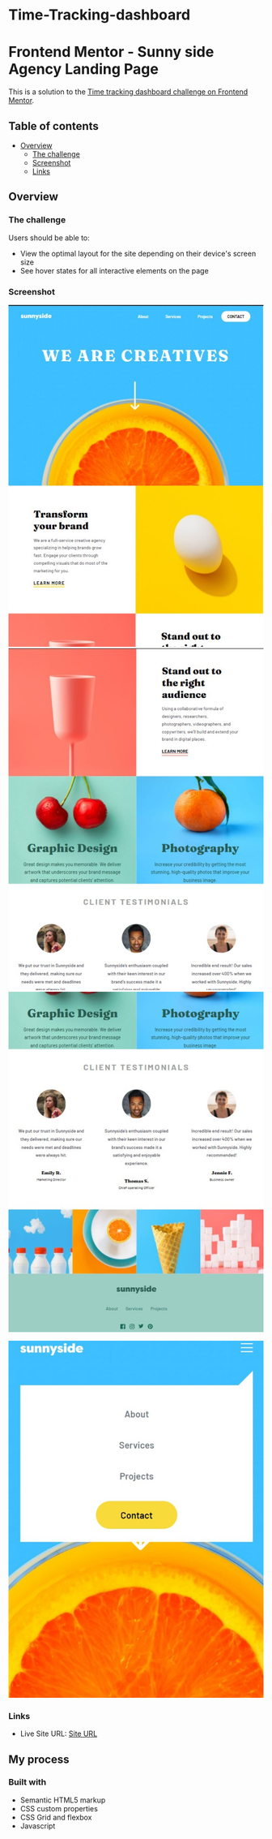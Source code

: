 # Time-Tracking-dashboard

# Frontend Mentor - Sunny side Agency Landing Page

This is a solution to the [Time tracking dashboard challenge on Frontend Mentor](remaining). 


## Table of contents

- [Overview](#overview)
  - [The challenge](#the-challenge)
  - [Screenshot](#screenshot)
  - [Links](#links)


## Overview

### The challenge

Users should be able to:

- View the optimal layout for the site depending on their device's screen size
- See hover states for all interactive elements on the page


### Screenshot

![Desktop View](./screenshot1.jpg)
![](./screenshot2.jpg)
![](./screenshot3.jpg)

![Mobile View](./mobilescreenshot2.jpg)


### Links

- Live Site URL: [Site URL](https://veenali.github.io/Sunny-side-agency-landing-page/)

## My process

### Built with

- Semantic HTML5 markup
- CSS custom properties
- CSS Grid and flexbox
- Javascript



